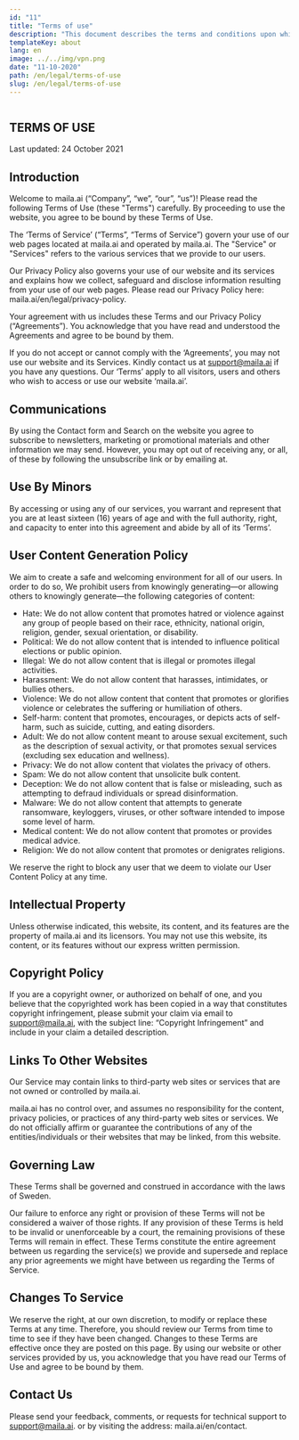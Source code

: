 ```yaml
---
id: "11"
title: "Terms of use"
description: "This document describes the terms and conditions upon which CopyTools offers you. By using our Service, you must agree to these terms and conditions."
templateKey: about
lang: en
image: ../../img/vpn.png
date: "11-10-2020"
path: /en/legal/terms-of-use
slug: /en/legal/terms-of-use
---
```



```toc

```

## TERMS OF USE

Last updated: 24 October 2021

## Introduction

Welcome to maila.ai (“Company”, “we”, “our”, “us”)! Please read the following Terms of Use (these "Terms") carefully. By proceeding to use the website, you agree to be bound by these Terms of Use.

The ‘Terms of Service’ (“Terms”, “Terms of Service”) govern your use of our web pages located at maila.ai and operated by maila.ai. The "Service" or "Services" refers to the various services that we provide to our users.

Our Privacy Policy also governs your use of our website and its services and explains how we collect, safeguard and disclose information resulting from your use of our web pages. Please read our Privacy Policy here: maila.ai/en/legal/privacy-policy.

Your agreement with us includes these Terms and our Privacy Policy (“Agreements”). You acknowledge that you have read and understood the Agreements and agree to be bound by them.

If you do not accept or cannot comply with the ‘Agreements’, you may not use our website and its Services. Kindly contact us at support@maila.ai if you have any questions. Our ‘Terms’ apply to all visitors, users and others who wish to access or use our website ‘maila.ai’.

## Communications

By using the Contact form and Search on the website you agree to subscribe to newsletters, marketing or promotional materials and other information we may send. However, you may opt out of receiving any, or all, of these by following the unsubscribe link or by emailing at.

## Use By Minors

By accessing or using any of our services, you warrant and represent that you are at least sixteen (16) years of age and with the full authority, right, and capacity to enter into this agreement and abide by all of its ‘Terms’.

## User Content Generation Policy

We aim to create a safe and welcoming environment for all of our users. In order to do so, We prohibit users from knowingly generating—or allowing others to knowingly generate—the following categories of content:

- Hate: We do not allow content that promotes hatred or violence against any group of people based on their race, ethnicity, national origin, religion, gender, sexual orientation, or disability.
- Political: We do not allow content that is intended to influence political elections or public opinion.
- Illegal: We do not allow content that is illegal or promotes illegal activities.
- Harassment: We do not allow content that harasses, intimidates, or bullies others.
- Violence: We do not allow content that content that promotes or glorifies violence or celebrates the suffering or humiliation of others.
- Self-harm: content that promotes, encourages, or depicts acts of self-harm, such as suicide, cutting, and eating disorders.
- Adult: We do not allow content meant to arouse sexual excitement, such as the description of sexual activity, or that promotes sexual services (excluding sex education and wellness).
- Privacy: We do not allow content that violates the privacy of others.
- Spam: We do not allow content that unsolicite bulk content.
- Deception: We do not allow content that is false or misleading, such as attempting to defraud individuals or spread disinformation.
- Malware: We do not allow content that attempts to generate ransomware, keyloggers, viruses, or other software intended to impose some level of harm.
- Medical content: We do not allow content that promotes or provides medical advice.
- Religion: We do not allow content that promotes or denigrates religions.

We reserve the right to block any user that we deem to violate our User Content Policy at any time.

## Intellectual Property

Unless otherwise indicated, this website, its content, and its features are the property of maila.ai and its licensors. You may not use this website, its content, or its features without our express written permission.

## Copyright Policy

If you are a copyright owner, or authorized on behalf of one, and you believe that the copyrighted work has been copied in a way that constitutes copyright infringement, please submit your claim via email to support@maila.ai, with the subject line: “Copyright Infringement” and include in your claim a detailed description.

## Links To Other Websites

Our Service may contain links to third-party web sites or services that are not owned or controlled by maila.ai.

maila.ai has no control over, and assumes no responsibility for the content, privacy policies, or practices of any third-party web sites or services. We do not officially affirm or guarantee the contributions of any of the entities/individuals or their websites that may be linked, from this website.

## Governing Law

These Terms shall be governed and construed in accordance with the laws of Sweden.

Our failure to enforce any right or provision of these Terms will not be considered a waiver of those rights. If any provision of these Terms is held to be invalid or unenforceable by a court, the remaining provisions of these Terms will remain in effect. These Terms constitute the entire agreement between us regarding the service(s) we provide and supersede and replace any prior agreements we might have between us regarding the Terms of Service.

## Changes To Service

We reserve the right, at our own discretion, to modify or replace these Terms at any time. Therefore, you should review our Terms from time to time to see if they have been changed. Changes to these Terms are effective once they are posted on this page. By using our website or other services provided by us, you acknowledge that you have read our Terms of Use and agree to be bound by them.

## Contact Us

Please send your feedback, comments, or requests for technical support to support@maila.ai. or by visiting the address: maila.ai/en/contact.
